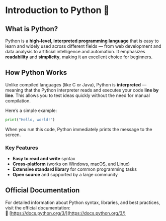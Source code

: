 # Introduction to Python 🐍

## What is Python?

Python is a **high-level, interpreted programming language** that is easy to learn and widely used across different fields — from web development and data analysis to artificial intelligence and automation. It emphasizes **readability** and **simplicity**, making it an excellent choice for beginners.

## How Python Works

Unlike compiled languages (like C or Java), Python is **interpreted** — meaning that the Python interpreter reads and executes your code **line by line**. This allows you to test ideas quickly without the need for manual compilation.

Here’s a simple example:

```python
print("Hello, world!")
```

When you run this code, Python immediately prints the message to the screen.

### Key Features
- **Easy to read and write** syntax  
- **Cross-platform** (works on Windows, macOS, and Linux)  
- **Extensive standard library** for common programming tasks  
- **Open source** and supported by a large community  

## Official Documentation

For detailed information about Python syntax, libraries, and best practices, visit the official documentation:  
🔗 [https://docs.python.org/3/](https://docs.python.org/3/)